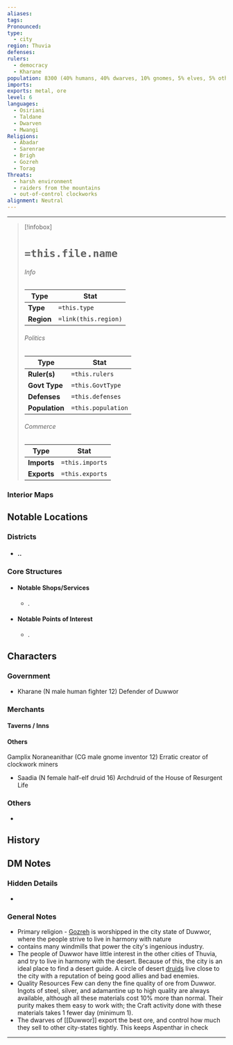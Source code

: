 ```yaml
---
aliases: 
tags: 
Pronounced: 
type:
  - city
region: Thuvia
defenses: 
rulers:
  - democracy
  - Kharane
population: 8300 (40% humans, 40% dwarves, 10% gnomes, 5% elves, 5% other)
imports: 
exports: metal, ore
level: 6
languages:
  - Osiriani
  - Taldane
  - Dwarven
  - Mwangi
Religions:
  - Abadar
  - Sarenrae
  - Brigh
  - Gozreh
  - Torag
Threats:
  - harsh environment
  - raiders from the mountains
  - out-of-control clockworks
alignment: Neutral
---
```


---
> [!infobox]
> # `=this.file.name`
> ###### Info
> Type |  Stat |
> ---|---|
> **Type** | `=this.type` |
> **Region** | `=link(this.region)` |
> ###### Politics
> Type |  Stat |
> ---|---|
> **Ruler(s)** | `=this.rulers` |
> **Govt Type** | `=this.GovtType` |
> **Defenses** | `=this.defenses` |
> **Population**| `=this.population` |
> ###### Commerce
> Type |  Stat |
> ---|---|
> **Imports** | `=this.imports` |
> **Exports** | `=this.exports` |

### Interior Maps

## Notable Locations
### Districts
- #### ..
### Core Structures
- #### Notable Shops/Services 
	- .
- #### Notable Points of Interest
	- .
## Characters
### Government 
- Kharane (N male human fighter 12) Defender of Duwwor 
### Merchants
#### Taverns / Inns

#### Others
Gamplix Noraneanithar (CG male gnome inventor 12) Erratic creator of clockwork miners 
- Saadia (N female half-elf druid 16) Archdruid of the House of Resurgent Life
### Others 
- 
## History


## DM Notes

### Hidden Details
- 
### General Notes
- Primary religion - [Gozreh](https://pathfinderwiki.com/wiki/Gozreh "Gozreh") is worshipped in the city state of Duwwor, where the people strive to live in harmony with nature
- contains many windmills that power the city's ingenious industry.
- The people of Duwwor have little interest in the other cities of Thuvia, and try to live in harmony with the desert. Because of this, the city is an ideal place to find a desert guide. A circle of desert [druids](https://pathfinderwiki.com/wiki/Druid "Druid") live close to the city with a reputation of being good allies and bad enemies.
- Quality Resources Few can deny the fine quality of ore from Duwwor. Ingots of steel, silver, and adamantine up to high quality are always available, although all these materials cost 10% more than normal. Their purity makes them easy to work with; the Craft activity done with these materials takes 1 fewer day (minimum 1). 
- The dwarves of [[Duwwor]] export the best ore, and control how much they sell to other city-states tightly. This keeps Aspenthar in check
---
